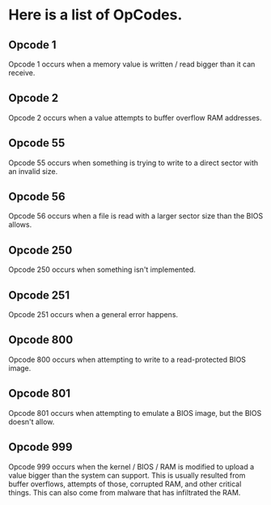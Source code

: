 # Here is a list of OpCodes.
## Opcode 1
Opcode 1 occurs when a memory value is written / read bigger than it can receive.
## Opcode 2
Opcode 2 occurs when a value attempts to buffer overflow RAM addresses.
## Opcode 55
Opcode 55 occurs when something is trying to write to a direct sector with an invalid size.
## Opcode 56
Opcode 56 occurs when a file is read with a larger sector size than the BIOS allows.
## Opcode 250
Opcode 250 occurs when something isn't implemented.
## Opcode 251
Opcode 251 occurs when a general error happens.
## Opcode 800
Opcode 800 occurs when attempting to write to a read-protected BIOS image.
## Opcode 801
Opcode 801 occurs when attempting to emulate a BIOS image, but the BIOS doesn't allow.
## Opcode 999
Opcode 999 occurs when the kernel  / BIOS / RAM is modified to upload a value bigger than the system can support. This is usually resulted from buffer overflows, attempts of those, corrupted RAM, and other critical things. This can also come from malware that has infiltrated the RAM.
